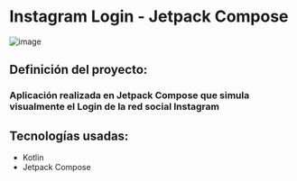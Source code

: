 # Instagram Login - Jetpack Compose
![image](https://github.com/user-attachments/assets/f97a5579-272f-4f58-a433-12a5e1aebf5c)

## Definición del proyecto:

### Aplicación realizada en Jetpack Compose que simula visualmente el Login de la red social Instagram

## Tecnologías usadas:

- Kotlin
- Jetpack Compose

